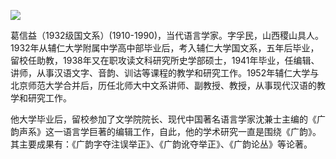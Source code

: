 ![](https://s2.loli.net/2022/08/14/wPn1sChqlxTm9Sf.jpg)

葛信益（1932级国文系）(1910-1990)，当代语言学家。字孚民，山西稷山具人。1932年从辅仁大学附属中学高中部毕业后，考入辅仁大学国文系，五年后毕业，留校任助教，1938年又在职攻读文科研究所史学部硕士，1941年毕业，任编辑、讲师，从事汉语文字、音韵、训诂等课程的教学和研究工作。1952年辅仁大学与北京师范大学合并后，历任北师大中文系讲师、副教授、教授，从事现代汉语的教学和研究工作。

他大学毕业后，留校参加了文学院院长、现代中国著名语言学家沈兼士主编的《广韵声系》这一语言学巨著的编辑工作，自此，他的学术研究一直是围绕《广韵》。其主要成果有：《广韵字夺注误举正》、《广韵讹夺举正》、《广韵论丛》等论著。